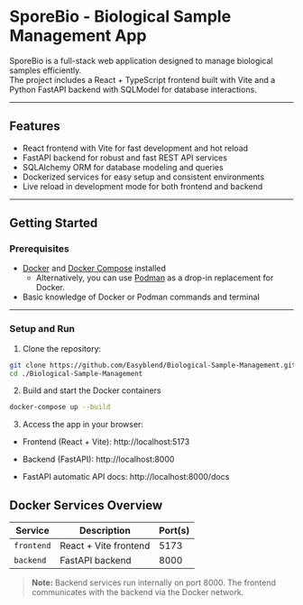 # SporeBio - Biological Sample Management App

SporeBio is a full-stack web application designed to manage biological samples efficiently.  
The project includes a React + TypeScript frontend built with Vite and a Python FastAPI backend with SQLModel for database interactions.  

---

## Features

- React frontend with Vite for fast development and hot reload  
- FastAPI backend for robust and fast REST API services  
- SQLAlchemy ORM for database modeling and queries  
- Dockerized services for easy setup and consistent environments  
- Live reload in development mode for both frontend and backend  

---

## Getting Started

### Prerequisites

- [Docker](https://docs.docker.com/get-docker/) and [Docker Compose](https://docs.docker.com/compose/install/) installed  
    - Alternatively, you can use [Podman](https://podman.io/) as a drop-in replacement for Docker.  
- Basic knowledge of Docker or Podman commands and terminal  

---

### Setup and Run

1. Clone the repository:

```bash
git clone https://github.com/Easyblend/Biological-Sample-Management.git
cd ./Biological-Sample-Management
```


2. Build and start the Docker containers

```bash 
docker-compose up --build
```


3. Access the app in your browser:

- Frontend (React + Vite): http://localhost:5173

- Backend (FastAPI): http://localhost:8000

- FastAPI automatic API docs: http://localhost:8000/docs


## Docker Services Overview

| Service            | Description                   | Port(s) |
|--------------------|-------------------------------|---------|
| `frontend`         | React + Vite frontend          | 5173    |
| `backend`      | FastAPI backend                | 8000    |


> **Note:** Backend services run internally on port 8000. The frontend communicates with the backend via the Docker network.
